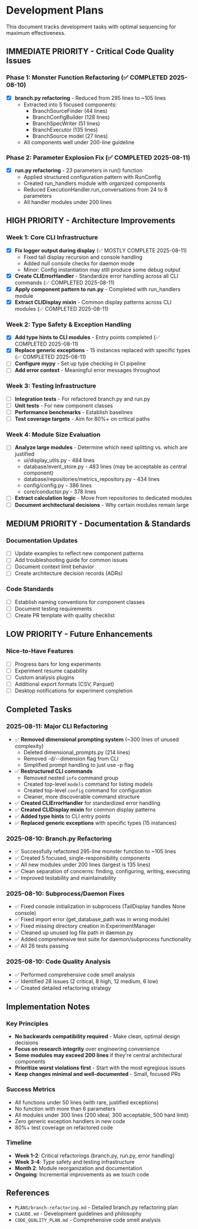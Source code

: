 # Development Plans

This document tracks development tasks with optimal sequencing for maximum effectiveness.

## IMMEDIATE PRIORITY - Critical Code Quality Issues

### Phase 1: Monster Function Refactoring (✅ COMPLETED 2025-08-10)
- [x] **branch.py refactoring** - Reduced from 295 lines to ~105 lines
  - Extracted into 5 focused components:
    - BranchSourceFinder (44 lines)
    - BranchConfigBuilder (128 lines)
    - BranchSpecWriter (51 lines)
    - BranchExecutor (135 lines)
    - BranchSource model (27 lines)
  - All components well under 200-line guideline

### Phase 2: Parameter Explosion Fix (✅ COMPLETED 2025-08-11)
- [x] **run.py refactoring** - 23 parameters in run() function
  - Applied structured configuration pattern with RunConfig
  - Created run_handlers module with organized components
  - Reduced ExecutionHandler.run_conversations from 24 to 8 parameters
  - All handler modules under 200 lines

## HIGH PRIORITY - Architecture Improvements

### Week 1: Core CLI Infrastructure
- [x] **Fix logger output during display** (✅ MOSTLY COMPLETE 2025-08-11)
  - Fixed tail display recursion and console handling
  - Added null console checks for daemon mode
  - Minor: Config instantiation may still produce some debug output
- [x] **Create CLIErrorHandler** - Standardize error handling across all CLI commands (✅ COMPLETED 2025-08-11)
- [x] **Apply component pattern to run.py** - Completed with run_handlers module
- [x] **Extract CLIDisplay mixin** - Common display patterns across CLI modules (✅ COMPLETED 2025-08-11)

### Week 2: Type Safety & Exception Handling
- [x] **Add type hints to CLI modules** - Entry points completed (✅ COMPLETED 2025-08-11)
- [x] **Replace generic exceptions** - 15 instances replaced with specific types (✅ COMPLETED 2025-08-11)
- [ ] **Configure mypy** - Set up type checking in CI pipeline
- [ ] **Add error context** - Meaningful error messages throughout

### Week 3: Testing Infrastructure
- [ ] **Integration tests** - For refactored branch.py and run.py
- [ ] **Unit tests** - For new component classes
- [ ] **Performance benchmarks** - Establish baselines
- [ ] **Test coverage targets** - Aim for 80%+ on critical paths

### Week 4: Module Size Evaluation
- [ ] **Analyze large modules** - Determine which need splitting vs. which are justified
  - ui/display_utils.py - 484 lines
  - database/event_store.py - 483 lines (may be acceptable as central component)
  - database/repositories/metrics_repository.py - 434 lines
  - config/config.py - 386 lines
  - core/conductor.py - 378 lines
- [ ] **Extract calculation logic** - Move from repositories to dedicated modules
- [ ] **Document architectural decisions** - Why certain modules remain large

## MEDIUM PRIORITY - Documentation & Standards

### Documentation Updates
- [ ] Update examples to reflect new component patterns
- [ ] Add troubleshooting guide for common issues
- [ ] Document context limit behavior
- [ ] Create architecture decision records (ADRs)

### Code Standards
- [ ] Establish naming conventions for component classes
- [ ] Document testing requirements
- [ ] Create PR template with quality checklist

## LOW PRIORITY - Future Enhancements

### Nice-to-Have Features
- [ ] Progress bars for long experiments
- [ ] Experiment resume capability
- [ ] Custom analysis plugins
- [ ] Additional export formats (CSV, Parquet)
- [ ] Desktop notifications for experiment completion

## Completed Tasks

### 2025-08-11: Major CLI Refactoring
- ✅ **Removed dimensional prompting system** (~300 lines of unused complexity)
  - Deleted dimensional_prompts.py (214 lines)
  - Removed -d/--dimension flag from CLI
  - Simplified prompt handling to just use -p flag
- ✅ **Restructured CLI commands**
  - Removed nested `info` command group
  - Created top-level `models` command for listing models
  - Created top-level `config` command for configuration
  - Cleaner, more discoverable command structure
- ✅ **Created CLIErrorHandler** for standardized error handling
- ✅ **Created CLIDisplay mixin** for common display patterns
- ✅ **Added type hints** to CLI entry points
- ✅ **Replaced generic exceptions** with specific types (15 instances)

### 2025-08-10: Branch.py Refactoring
- ✅ Successfully refactored 295-line monster function to ~105 lines
- ✅ Created 5 focused, single-responsibility components
- ✅ All new modules under 200 lines (largest is 135 lines)
- ✅ Clean separation of concerns: finding, configuring, writing, executing
- ✅ Improved testability and maintainability

### 2025-08-10: Subprocess/Daemon Fixes
- ✅ Fixed console initialization in subprocess (TailDisplay handles None console)
- ✅ Fixed import error (get_database_path was in wrong module)
- ✅ Fixed missing directory creation in ExperimentManager
- ✅ Cleaned up unused log file path in daemon.py
- ✅ Added comprehensive test suite for daemon/subprocess functionality
- ✅ All 26 tests passing

### 2025-08-10: Code Quality Analysis
- ✅ Performed comprehensive code smell analysis
- ✅ Identified 28 issues (2 critical, 8 high, 12 medium, 6 low)
- ✅ Created detailed refactoring strategy

## Implementation Notes

### Key Principles
- **No backwards compatibility required** - Make clean, optimal design decisions
- **Focus on research integrity** over engineering convenience
- **Some modules may exceed 200 lines** if they're central architectural components
- **Prioritize worst violations first** - Start with the most egregious issues
- **Keep changes minimal and well-documented** - Small, focused PRs

### Success Metrics
- All functions under 50 lines (with rare, justified exceptions)
- No function with more than 6 parameters
- All modules under 300 lines (200 ideal, 300 acceptable, 500 hard limit)
- Zero generic exception handlers in new code
- 80%+ test coverage on refactored code

### Timeline
- **Week 1-2**: Critical refactorings (branch.py, run.py, error handling)
- **Week 3-4**: Type safety and testing infrastructure
- **Month 2**: Module reorganization and documentation
- **Ongoing**: Incremental improvements as we touch code

## References
- `PLANS/branch-refactoring.md` - Detailed branch.py refactoring plan
- `CLAUDE.md` - Development guidelines and philosophy
- `CODE_QUALITY_PLAN.md` - Comprehensive code smell analysis